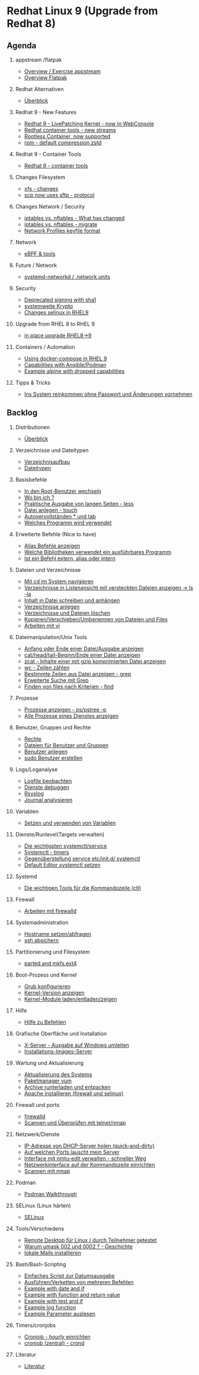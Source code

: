 # Redhat Linux 9 (Upgrade from Redhat 8)

## Agenda 

  1. appstream /flatpak 
     * [Overview / Exercise appstream](application_streams/overview.md)
     * [Overview Flatpak](flatpak/overview.md)

  1. Redhat Alternativen
     * [Überblick](distros/overview-in-comparison-to-rhel-9.md)
    
  1. Redhat 9 - New Features
     * [Redhat 9 - LivePatching Kernel - now in WebConsole](feature/live-patching-kernel-in-webconsole/overview.md)
     * [Redhat container tools - new streams](feature/redhat-container-tools/overview.md)
     * [Rootless Container, now supported](feature/redhat-container-tools/rootless-containers/overview.md)
     * [rpm - default compression zstd](feature/rpm-zstd/overview.md)

  1. Redhat 9 - Container Tools
     * [Redhat 9 - container tools ](feature/redhat-container-tools/overview.md)
  
  1. Changes Filesystem
     * [xfs - changes](feature/filesystems-xfs/bigtime-inobtcount.md)
     * [scp now uses sftp - protocol](feature/scp-over-sftp.md)
    
  1. Changes Network / Security 
     * [iptables vs. nftables - What has changed](network-security/iptables-to-nftables/overview.md)
     * [iptables vs. nftables - migrate](network-security/iptables-to-nftables/migrate.md)
     * [Network Profiles keyfile format](network/profiles/keyfile-format-overview.md)

  1. Network
     * [eBPF & tools](/network/ebpf/overview.md)

  1. Future / Network
     * [systemd-networkd / .network units](network/systemd-networkd/overview.md
)
  1. Security
      * [Deprecated signing with sha1](security/sha1-deprecated.md)
      * [systemweite Krypto](security/system-wide-cryptographic-policy.md)
      * [Changes selinux in RHEL9](security/selinux.md)
    
  1. Upgrade from RHEL 8 to RHEL 9
     * [in place upgrade RHEL8->9](upgrade/in-place/step-by-step.md)
     
  1. Containers / Automation
     * [Using docker-compose in RHEL 9](automation-containers/docker-compose-on-rhel9.md)
     * [Capabilities with Ansible/Podman](automation-containers/rhel-system-role/01-podman-ansible.md)
     * [Example alpine with dropped capabilities](automation-containers/rhel-system-role/02-ansible-podman-capabilities.md)
    
  1. Tipps & Tricks 
     *  [Ins System reinkommen ohne Passwort und Änderungen vornehmen](tipps-tricks/init-bash.md)

## Backlog 

  1. Distributionen 
     * [Überblick](overview-distros.md)
  1. Verzeichnisse und Dateitypen 
     * [Verzeichnisaufbau](verzeichnisaufbau.md)
     * [Dateitypen](dateitypen.md) 
  1. Basisbefehle
     * [In den Root-Benutzer wechseln](sudo.md)  
     * [Wo bin ich ?](pwd.md)
     * [Praktische Ausgabe von langen Seiten - less](less.md) 
     * [Datei anlegen - touch](touch.md)
     * [Autovervollständen * und tab](autocomplete.md) 
     * [Welches Programm wird verwendet](which.md)
  1. Erweiterte Befehle (Nice to have) 
     * [Alias Befehle anzeigen](alias.md)
     * [Welche Bibliotheken verwendet ein ausführbares Programm](ldd.md)
     * [Ist ein Befehl extern, alias oder intern](type.mdd) 

  1. Dateien und Verzeichnisse
     * [Mit cd im System navigieren](cd.md)
     * [Verzeichnisse in Listenansicht mit versteckten Dateien anzeigen -> ls -la](list.md)
     * [Inhalt in Datei schreiben und anhängen](file-write-append.md)
     * [Verzeichnisse anlegen](mkdir.md)
     * [Verzeichnisse und Dateien löschen](file-dir-delete.md)
     * [Kopieren/Verschieben/Umbenennen von Dateien und Files](file-rename-copy-mv.md) 
     * [Arbeiten mit vi](vi.md)
  
  1. Dateimanipulation/Unix Tools
     * [Anfang oder Ende einer Datei/Ausgabe anzeigen](head-tail.md)
     * [cat/head/tail-Beginn/Ende einer Datei anzeigen](cat-head.md)
     * [zcat - Inhalte einer mit gzip komprimierten Datei anzeigen](zcat.md)
     * [wc - Zeilen zählen](wc.md)
     * [Bestimmte Zeilen aus Datei anzeigen - grep](grep.md)
     * [Erweiterte Suche mit Grep](grep-extended.md)
     * [Finden von files nach Kriterien - find](find.md)
  
  1. Prozesse 
     * [Prozesse anzeigen - ps/pstree -p](prozesse.md)
     * [Alle Prozesse eines Dienstes anzeigen](prozesse-dienst.md)

  1. Benutzer, Gruppen und Rechte 
     * [Rechte](rechte.md) 
     * [Dateien für Benutzer und Gruppen](files-users-groups.md) 
     * [Benutzer anlegen](create-users.md) 
     * [sudo Benutzer erstellen](mod-user-sudo.md) 
  
  1. Logs/Loganalyse
     * [Logfile beobachten](tailf.md)
     * [Dienste debuggen](debug-service.md)
     * [Rsyslog](rsyslog.md)
     * [Journal analysieren](journalctl.md) 
  1. Variablen
     * [Setzen und verwenden von Variablen](variables.md) 
  1. Dienste/Runlevel(Targets verwalten) 
     * [Die wichtigsten systemctl/service](systemctl-service.md)
     * [Systemctl - timers](systemctl-timers.md)
     * [Gegenüberstellung service etc/init.d/ systemctl](service-initd-systemctl.md)
     * [Default Editor systemctl setzen](default-editor-systemctl.md) 

  1. Systemd 
     * [Die wichtigen Tools für die Kommandozeile (ctl)](systemd-cli-tools.md)

  1. Firewall
     * [Arbeiten mit firewalld](firewalld.md)

  1. Systemadministration 
     * [Hostname setzen/abfragen](hostnamectl.md) 
     * [ssh absichern](ssh-absichern.md)

  1. Partitionierung und Filesystem
     * [parted and mkfs.ext4](parted-mkfs.md)
  1. Boot-Prozess und Kernel 
     * [Grub konfigurieren](grub.md)
     * [Kernel-Version anzeigen](kernel-version.md) 
     * [Kernel-Module laden/entladen/zeigen](kernel-modules.md) 
  1. Hilfe 
     * [Hilfe zu Befehlen](help.md)
  1. Grafische Oberfläche und Installation 
     * [X-Server - Ausgabe auf Windows umleiten](xserver-windows-client.md)
     * [Installations-Images-Server](https://ubuntu.com/download/server#download) 
  1. Wartung und Aktualisierung
     * [Aktualisierung des Systems](update-upgrade.md)
     * [Paketmanager yum](yum.md)
     * [Archive runterladen und entpacken](tar-download.md)
     * [Apache installieren (firewall und selinux)](apache-installieren-selinux-firewalld.md) 
  1. Firewall und ports
     * [firewalld](firewalld.md)
     * [Scannen und Überprüfen mit telnet/nmap](nmap-telnet.md)
  1. Netzwerk/Dienste 
     * [IP-Adresse von DHCP-Server holen (quick-and-dirty)](dhclient.md) 
     * [Auf welchen Ports lauscht mein Server](lsof.md) 
     * [Interface mit nmtu-edit verwalten - schneller Weg](nmtui-edit.md)
     * [Netzwerkinterface auf der Kommandozeile einrichten](nmcli.md) 
     * [Scannen mit nmap](nmap.md)
  1. Podman 
     * [Podman Walkthrough](podman.md) 
  1. SELinux (Linux härten)
     * [SELinux](selinux.md)
  1. Tools/Verschiedens 
     * [Remote Desktop für Linux / durch Teilnehmer getestet](https://wiki.ubuntuusers.de/Remmina/)
     * [Warum umask 002 und 0002 ? - Geschichte](umask-002-022-why.md)
     * [lokale Mails installieren](local-mail.md)
  1. Bash/Bash-Scripting 
     * [Einfaches Script zur Datumsausgabe](script-date.md) 
     * [Ausführen/Verketten von mehreren Befehlen](multiple-commands.md)
     * [Example with date and if](01-date-if.md)
     * [Example with function and return value](02-function-return-value.md)
     * [Example with test and if](03-if.md)
     * [Example log function](04-log-function.md)
     * [Example Parameter auslesen](05-parameter-auslesen.md)
  1. Timers/cronjobs 
     * [Cronjob - hourly einrichten](cronjob-hourly.md)
     * [cronjob (zentral) - crond](crond.md) 
  1. Literatur 
     * [Literatur](literatur.md) 



